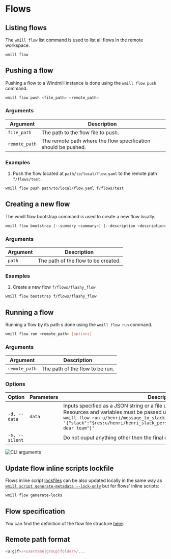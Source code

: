 # Flows

## Listing flows

The `wmill flow` list command is used to list all flows in the remote workspace.

```bash
wmill flow
```

## Pushing a flow

Pushing a flow to a Windmill instance is done using the `wmill flow push` command.

```bash
wmill flow push <file_path> <remote_path>
```

### Arguments

| Argument      | Description                                                    |
| ------------- | -------------------------------------------------------------- |
| `file_path`   | The path to the flow file to push.                             |
| `remote_path` | The remote path where the flow specification should be pushed. |

### Examples

1. Push the flow located at `path/to/local/flow.yaml` to the remote path `f/flows/test`.

```bash
wmill flow push path/to/local/flow.yaml f/flows/test
```

## Creating a new flow

The wmill flow bootstrap command is used to create a new flow locally.

```bash
wmill flow bootstrap [--summary <summary>] [--description <description>] <path>
```

### Arguments

| Argument   | Description                          |
| ---------- | ------------------------------------ |
| `path`     | The path of the flow to be created.  |

### Examples

1. Create a new flow `f/flows/flashy_flow`

```bash
wmill flow bootstrap f/flows/flashy_flow
```

## Running a flow

Running a flow by its path s done using the `wmill flow run` command.

```bash
wmill flow run <remote_path> [options]
```

### Arguments

| Argument      | Description                     |
| ------------- | ------------------------------- |
| `remote_path` | The path of the flow to be run. |

### Options

| Option         | Parameters | Description                                                                   |
| -------------- | ---------- | ----------------------------------------------------------------------------- |
| `-d, --data`   | `data`     | Inputs specified as a JSON string or a file using @filename or stdin using @- . Resources and variables must be passed using "$res:..." or "$var:..." For example `wmill flow run u/henri/message_to_slack -d '{"slack":"$res:u/henri/henri_slack_perso","channel":"general","text":"hello dear team"}'` |
| `-s, --silent` |            | Do not ouput anything other then the final output. Useful for scripting.      |

![CLI arguments](../../assets/cli/cli_arguments.png "CLI arguments")

## Update flow inline scripts lockfile

Flows inline script [lockfiles](../6_imports/index.mdx) can be also updated locally in the same way as [`wmill script generate-metadata --lock-only`](./script.md#re-generating-a-script-metadata-file) but for flows' inline scripts:

```bash
wmill flow generate-locks
```

## Flow specification

You can find the definition of the flow file structure [here](../../openflow/index.mdx).

## Remote path format

```js
<u|g|f>/<username|group|folder>/...
```

